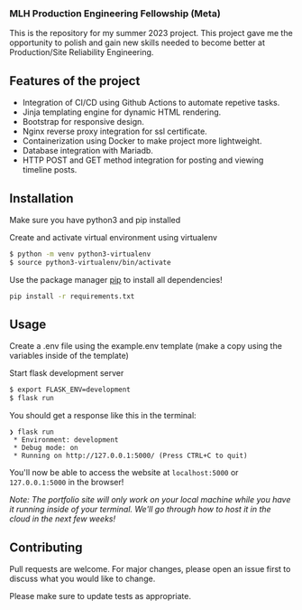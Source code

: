 ### MLH Production Engineering Fellowship (Meta)
This is the repository for my summer 2023 project. This project gave me the opportunity to polish and gain new skills needed to become better at Production/Site Reliability Engineering.

## Features of the project
- Integration of CI/CD using Github Actions to automate repetive tasks.
- Jinja templating engine for dynamic HTML rendering.
- Bootstrap for responsive design.
- Nginx reverse proxy integration for ssl certificate.
- Containerization using Docker to make project more lightweight.
- Database integration with Mariadb.
- HTTP POST and GET method integration for posting and viewing timeline posts.

  

## Installation

Make sure you have python3 and pip installed

Create and activate virtual environment using virtualenv
```bash
$ python -m venv python3-virtualenv
$ source python3-virtualenv/bin/activate
```

Use the package manager [pip](https://pip.pypa.io/en/stable/) to install all dependencies!

```bash
pip install -r requirements.txt
```

## Usage

Create a .env file using the example.env template (make a copy using the variables inside of the template)

Start flask development server
```bash
$ export FLASK_ENV=development
$ flask run
```

You should get a response like this in the terminal:
```
❯ flask run
 * Environment: development
 * Debug mode: on
 * Running on http://127.0.0.1:5000/ (Press CTRL+C to quit)
```

You'll now be able to access the website at `localhost:5000` or `127.0.0.1:5000` in the browser! 

*Note: The portfolio site will only work on your local machine while you have it running inside of your terminal. We'll go through how to host it in the cloud in the next few weeks!* 

## Contributing

Pull requests are welcome. For major changes, please open an issue first to discuss what you would like to change.

Please make sure to update tests as appropriate.

